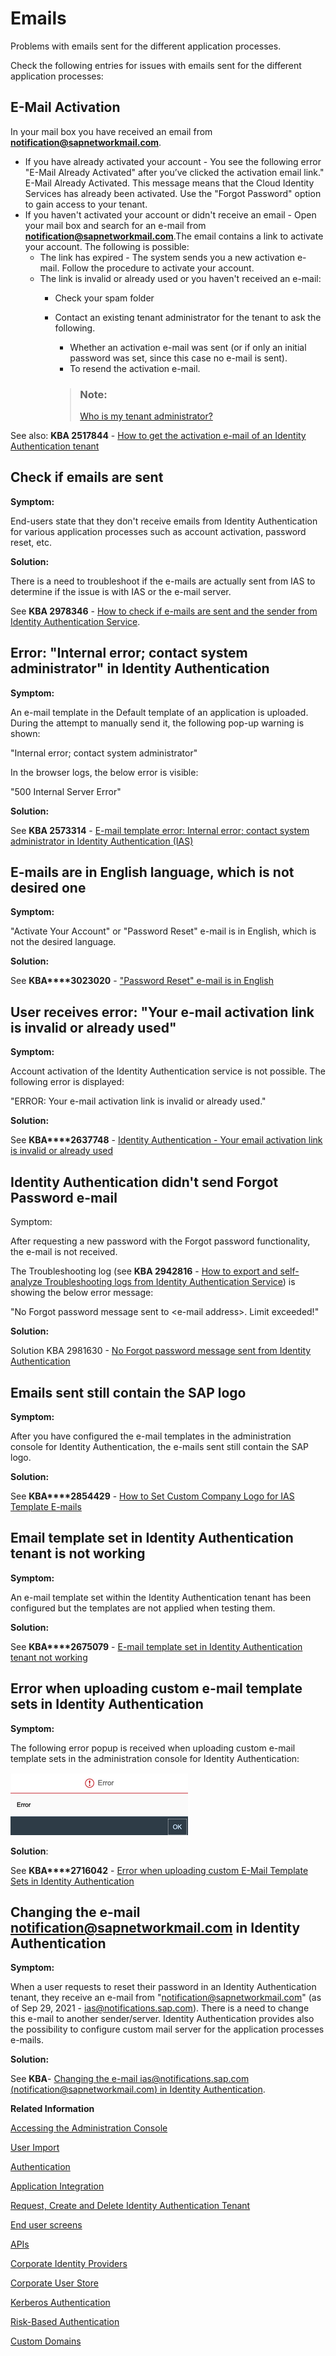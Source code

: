 <!-- loio7bde0d5a298b44f7923dece9f0d93278 -->

# Emails

Problems with emails sent for the different application processes.

Check the following entries for issues with emails sent for the different application processes:



<a name="loio7bde0d5a298b44f7923dece9f0d93278__section_bkq_2ls_32c"/>

## E-Mail Activation

In your mail box you have received an email from **notification@sapnetworkmail.com**.

-   If you have already activated your account - You see the following error "E-Mail Already Activated" after you’ve clicked the activation email link." E-Mail Already Activated. This message means that the Cloud Identity Services has already been activated. Use the "Forgot Password" option to gain access to your tenant.
-   If you haven't activated your account or didn't receive an email - Open your mail box and search for an e-mail from **notification@sapnetworkmail.com**.The email contains a link to activate your account. The following is possible:
    -   The link has expired - The system sends you a new activation e-mail. Follow the procedure to activate your account.
    -   The link is invalid or already used or you haven't received an e-mail:
        -   Check your spam folder
        -   Contact an existing tenant administrator for the tenant to ask the following.

            -   Whether an activation e-mail was sent \(or if only an initial password was set, since this case no e-mail is sent\).
            -   To resend the activation e-mail.

            > ### Note:  
            > [Who is my tenant administrator?](https://help.sap.com/docs/cloud-identity-services/cloud-identity-services/accessing-administration-console-61879409f6024c5cad78d5e36ce3657c?state=DRAFT&version=Dev#i-don't-know-who-the-tenant-administrator-is-)




See also: **KBA 2517844** - [How to get the activation e-mail of an Identity Authentication tenant](https://launchpad.support.sap.com/#/notes/2517844)



<a name="loio7bde0d5a298b44f7923dece9f0d93278__section_h25_bps_32c"/>

## Check if emails are sent

**Symptom:**

End-users state that they don't receive emails from Identity Authentication for various application processes such as account activation, password reset, etc.

**Solution:** 

There is a need to troubleshoot if the e-mails are actually sent from IAS to determine if the issue is with IAS or the e-mail server.

See **KBA 2978346** - [How to check if e-mails are sent and the sender from Identity Authentication Service](https://launchpad.support.sap.com/#/notes/2978346).



<a name="loio7bde0d5a298b44f7923dece9f0d93278__section_uwv_hps_32c"/>

## Error: "Internal error; contact system administrator" in Identity Authentication

**Symptom:**

An e-mail template in the Default template of an application is uploaded. During the attempt to manually send it, the following pop-up warning is shown:

"Internal error; contact system administrator"

In the browser logs, the below error is visible:

"500 Internal Server Error"

**Solution:**

See **KBA 2573314** - [E-mail template error: Internal error; contact system administrator in Identity Authentication \(IAS\)](https://launchpad.support.sap.com/#/notes/2573314) 



<a name="loio7bde0d5a298b44f7923dece9f0d93278__section_e2c_mrs_32c"/>

## E-mails are in English language, which is not desired one

**Symptom:**

"Activate Your Account" or "Password Reset" e-mail is in English, which is not the desired language.

**Solution:**

See **KBA****3023020** - ["Password Reset" e-mail is in English](https://launchpad.support.sap.com/#/notes/3023020)



<a name="loio7bde0d5a298b44f7923dece9f0d93278__section_fh3_srs_32c"/>

## User receives error: "Your e-mail activation link is invalid or already used"

**Symptom:**

Account activation of the Identity Authentication service is not possible. The following error is displayed:

"ERROR: Your e-mail activation link is invalid or already used."

**Solution:**

See **KBA****2637748** - [Identity Authentication - Your email activation link is invalid or already used](https://launchpad.support.sap.com/#/notes/2637748)



<a name="loio7bde0d5a298b44f7923dece9f0d93278__section_mqf_yrs_32c"/>

## Identity Authentication didn't send Forgot Password e-mail

Symptom:

After requesting a new password with the Forgot password functionality, the e-mail is not received.

The Troubleshooting log \(see **KBA 2942816** - [How to export and self-analyze Troubleshooting logs from Identity Authentication Service](https://launchpad.support.sap.com/#/notes/2942816)\) is showing the below error message:

"No Forgot password message sent to <e-mail address\>. Limit exceeded!"

**Solution:**

Solution KBA 2981630 - [No Forgot password message sent from Identity Authentication](https://launchpad.support.sap.com/#/notes/2981630)



<a name="loio7bde0d5a298b44f7923dece9f0d93278__section_zrf_m5s_32c"/>

## Emails sent still contain the SAP logo

**Symptom:**

After you have configured the e-mail templates in the administration console for Identity Authentication, the e-mails sent still contain the SAP logo.

**Solution:**

See **KBA****2854429** - [How to Set Custom Company Logo for IAS Template E-mails](https://launchpad.support.sap.com/#/notes/2854429)



<a name="loio7bde0d5a298b44f7923dece9f0d93278__section_z4l_55s_32c"/>

## Email template set in Identity Authentication tenant is not working

**Symptom:**

An e-mail template set within the Identity Authentication tenant has been configured but the templates are not applied when testing them.

**Solution:**

See **KBA****2675079** - [E-mail template set in Identity Authentication tenant not working](https://gad5158842f.us2.hana.ondemand.com/dtp/editor/services/launchpad.support.sap.com)



<a name="loio7bde0d5a298b44f7923dece9f0d93278__section_xnf_x5s_32c"/>

## Error when uploading custom e-mail template sets in Identity Authentication

**Symptom:**

The following error popup is received when uploading custom e-mail template sets in the administration console for Identity Authentication:

![](images/Error_0_6992cc4.png)

**Solution**:

See **KBA****2716042** - [Error when uploading custom E-Mail Template Sets in Identity Authentication](https://launchpad.support.sap.com/#/notes/2716042)



<a name="loio7bde0d5a298b44f7923dece9f0d93278__section_rcz_pvs_32c"/>

## Changing the e-mail notification@sapnetworkmail.com in Identity Authentication

**Symptom:**

When a user requests to reset their password in an Identity Authentication tenant, they receive an e-mail from "notification@sapnetworkmail.com" \(as of Sep 29, 2021 - ias@notifications.sap.com\). There is a need to change this e-mail to another sender/server. Identity Authentication provides also the possibility to configure custom mail server for the application processes e-mails.

**Solution:**

See **KBA**- [Changing the e-mail ias@notifications.sap.com \(notification@sapnetworkmail.com\) in Identity Authentication](https://launchpad.support.sap.com/#/notes/2620650).

**Related Information**  


[Accessing the Administration Console](accessing-the-administration-console-6187940.md "Problems with the signing in to the administration console for SAP Cloud Identity Services.")

[User Import](user-import-6a46913.md "Problems with the user import in the administration console for SAP Cloud Identity Services.")

[Authentication](authentication-84f28fb.md "Problems with the authentication of the end user and administrator.")

[Application Integration](application-integration-8acf508.md "Problems that different applications integrated with Cloud Identity Services might face.")

[Request, Create and Delete Identity Authentication Tenant](request-create-and-delete-identity-authentication-tenant-b442658.md "Problems related to requesting, creating or deleting a tenant.")

[End user screens](end-user-screens-a3864b5.md "Problems that you might face when working with the end user screen.")

[APIs](apis-29ffc6b.md "Problems that you might face when using the REST APIs of Cloud Identity Services.")

[Corporate Identity Providers](corporate-identity-providers-16ab7db.md "")

[Corporate User Store](corporate-user-store-3ade241.md "")

[Kerberos Authentication](kerberos-authentication-4bb4b24.md "")

[Risk-Based Authentication](risk-based-authentication-bc7de4d.md "")

[Custom Domains](custom-domains-7cb2ea5.md "")

